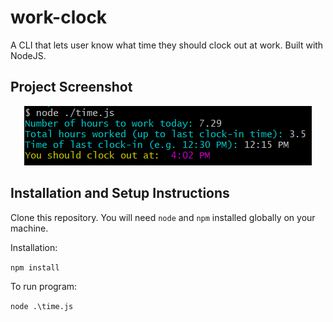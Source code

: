 # work-clock

A CLI that lets user know what time they should clock out at work. Built with NodeJS.

## Project Screenshot

<p align="center">
  <img src="docs/demo.png" alt="Screenshot showing an example of the terminal output when a user runs the program">
</p>

## Installation and Setup Instructions

Clone this repository. You will need `node` and `npm` installed globally on your machine.

Installation:

`npm install`

To run program:

`node .\time.js`
